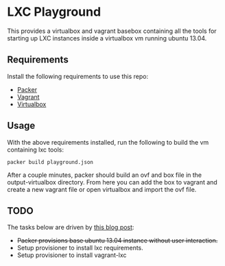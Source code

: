 # LXC Playground

This provides a virtualbox and vagrant basebox containing all the tools for
starting up LXC instances inside a virtualbox vm running ubuntu 13.04.

## Requirements

Install the following requirements to use this repo:

* [Packer](http://packer.io)
* [Vagrant](http://vagrantup.com)
* [Virtualbox](http://virtualbox.org)

## Usage

With the above requirements installed, run the following to build the vm
containing lxc tools:

    packer build playground.json

After a couple minutes, packer should build an ovf and box file in the
output-virtualbox directory. From here you can add the box to vagrant and create
a new vagrant file or open virtualbox and import the ovf file.

## TODO

The tasks below are driven by [this blog post](http://taoofmac.com/space/HOWTO/Vagrant):

* ~~Packer provisions base ubuntu 13.04 instance without user interaction.~~
* Setup provisioner to install lxc requirements.
* Setup provisioner to install vagrant-lxc

